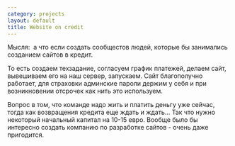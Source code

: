 ```yaml
--- 
category: projects
layout: default
title: Website on credit
---
```

Мысля:  а что если создать сообщестов людей, которые бы занимались созданием сайтов в кредит.

То есть создаем техзадание, согласуем график платежей, делаем сайт, вывешиваем его на наш сервер, запускаем. Сайт благополучно работает, для страховки админские пароли держим у себя и при возникновении отсрочек как нить это используем.

Вопрос в том, что команде надо жить и платить деньгу уже сейчас, тогда как возвращения кредита еще ждать и ждать... Так что нужно некоторый начальный капитал на 10-15 евро. Вообще было бы интересно создать компанию по разработке сайтов - очень даже пригодится.
